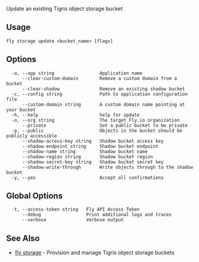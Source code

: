 Update an existing Tigris object storage bucket


## Usage
~~~
fly storage update <bucket_name> [flags]
~~~

## Options

~~~
  -a, --app string                 Application name
      --clear-custom-domain        Remove a custom domain from a bucket
      --clear-shadow               Remove an existing shadow bucket
  -c, --config string              Path to application configuration file
      --custom-domain string       A custom domain name pointing at your bucket
  -h, --help                       help for update
  -o, --org string                 The target Fly.io organization
      --private                    Set a public bucket to be private
  -p, --public                     Objects in the bucket should be publicly accessible
      --shadow-access-key string   Shadow bucket access key
      --shadow-endpoint string     Shadow bucket endpoint
      --shadow-name string         Shadow bucket name
      --shadow-region string       Shadow bucket region
      --shadow-secret-key string   Shadow bucket secret key
      --shadow-write-through       Write objects through to the shadow bucket
  -y, --yes                        Accept all confirmations
~~~

## Global Options

~~~
  -t, --access-token string   Fly API Access Token
      --debug                 Print additional logs and traces
      --verbose               Verbose output
~~~

## See Also

* [fly storage](/docs/flyctl/storage/)	 - Provision and manage Tigris object storage buckets

